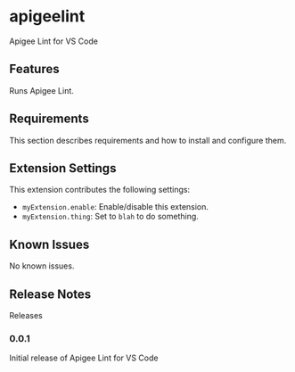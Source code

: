 # apigeelint

Apigee Lint for VS Code

## Features

Runs Apigee Lint.

## Requirements

This section describes requirements and how to install and configure them.

## Extension Settings

This extension contributes the following settings:

* `myExtension.enable`: Enable/disable this extension.
* `myExtension.thing`: Set to `blah` to do something.

## Known Issues

No known issues.

## Release Notes

Releases

### 0.0.1

Initial release of Apigee Lint for VS Code



